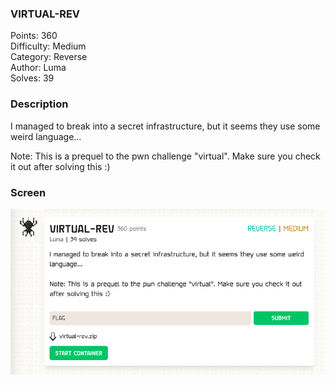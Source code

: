 ### VIRTUAL-REV

Points: 360 \
Difficulty: Medium \
Category: Reverse \
Author: Luma \
Solves: 39

### Description

I managed to break into a secret infrastructure, but it seems they use some weird language...

Note: This is a prequel to the pwn challenge "virtual". Make sure you check it out after solving this :)

### Screen

![](img/task.png)
